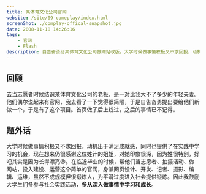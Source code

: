 ```yaml
---
title: 某体育文化公司官网
website: /site/09-comeplay/index.html
screenShot: ./complay-offical-snapshot.jpg
date: 2008-11-18 14:26:16
tags:
    - 官网
    - Flash
description: 自告奋勇给某体育文化公司做网站改版。大学时候做事情积极又不求回报，动机出于满足成就感，同时也提供了在实践中学习的机会，为平滑过度进入社会提供锻炼。
---
```


## 回顾
去当志愿者时候结识某体育文化公司的老板，是一对比我大不了多少的年轻夫妻。他们偶尔说起来有官网，我去看了一下觉得很简陋，于是自告奋勇提出要给他们新做一个，于是有了这个项目。首页做了后上线过，之后的事情已不记得。

## 题外话
大学时候做事情积极又不求回报，动机出于满足成就感，同时也提供了在实践中学习的机会，现在想来仍很感谢这位姓计的姐姐，对她印象很深，因为姓很特别，好吧其实是因为长得漂亮😆。在临近毕业的时候，帮他们当志愿者、拍摄活动、做网站，投入建设、运营这个简单的官网，身兼网页设计、开发、记者、摄影、编辑、运维，虽然不成规模但很锻炼人，为平滑过度进入社会提供锻炼。因此我鼓励大学生们多参与社会实践活动，**多从深入做事情中学习和成长**。
